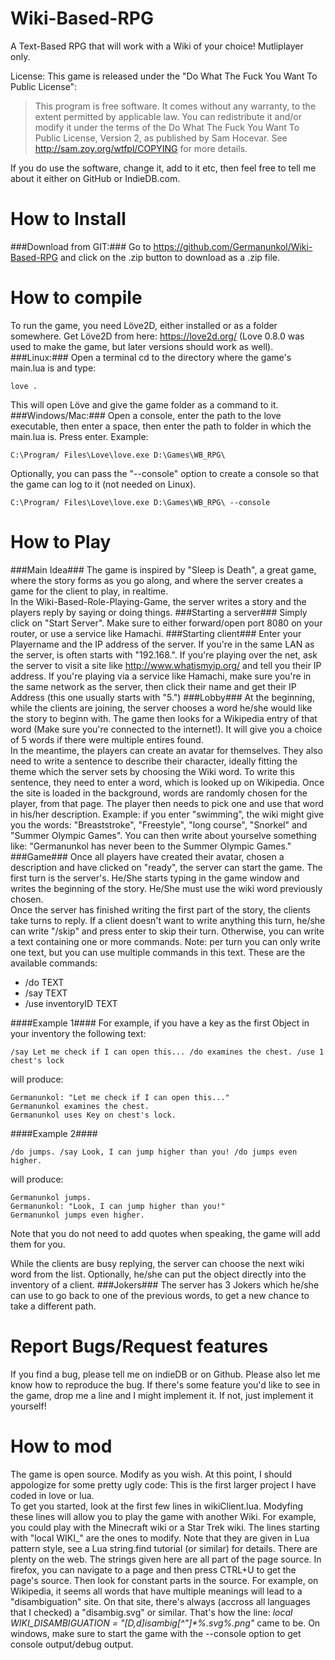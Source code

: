 Wiki-Based-RPG
==============

A Text-Based RPG that will work with a Wiki of your choice! Mutliplayer only.

License:
This game is released under the "Do What The Fuck You Want To Public License":  

> This program is free software. It comes without any warranty, to
the extent permitted by applicable law. You can redistribute it
and/or modify it under the terms of the Do What The Fuck You Want
To Public License, Version 2, as published by Sam Hocevar. See
http://sam.zoy.org/wtfpl/COPYING for more details.

If you do use the software, change it, add to it etc, then feel free to tell me about it either on GitHub or IndieDB.com.


How to Install
================
###Download from GIT:###
Go to https://github.com/Germanunkol/Wiki-Based-RPG and click on the .zip button to download as a .zip file.

How to compile
================
To run the game, you need L&ouml;ve2D, either installed or as a folder somewhere.
Get L&ouml;ve2D from here: https://love2d.org/ (Love 0.8.0 was used to make the game, but later versions should work as well).
###Linux:###
Open a terminal cd to the directory where the game's main.lua is and type:

	love .

This will open L&ouml;ve and give the game folder as a command to it.
###Windows/Mac:###
Open a console, enter the path to the love executable, then enter a space, then enter the path to folder in which the main.lua is. Press enter. Example:

	C:\Program/ Files\Love\love.exe D:\Games\WB_RPG\

Optionally, you can pass the "--console" option to create a console so that the game can log to it (not needed on Linux).

	C:\Program/ Files\Love\love.exe D:\Games\WB_RPG\ --console

How to Play
================

###Main Idea###
The game is inspired by "Sleep is Death", a great game, where the story forms as you go along, and where the server creates a game for the client to play, in realtime.  
In the Wiki-Based-Role-Playing-Game, the server writes a story and the players reply by saying or doing things.
###Starting a server###
Simply click on "Start Server". Make sure to either forward/open port 8080 on your router, or use a service like Hamachi.
###Starting client###
Enter your Playername and the IP address of the server. If you're in the same LAN as the server, is often starts with "192.168.". If you're playing over the net, ask the server to visit a site like http://www.whatismyip.org/ and tell you their IP address. If you're playing via a service like Hamachi, make sure you're in the same network as the server, then click their name and get their IP Address (this one usually starts with "5.")
###Lobby###
At the beginning, while the clients are joining, the server chooses a word he/she would like the story to beginn with. The game then looks for a Wikipedia entry of that word (Make sure you're connected to the internet!). It will give you a choice of 5 words if there were multiple entires found.  
In the meantime, the players can create an avatar for themselves. They also need to write a sentence to describe their character, ideally fitting the theme which the server sets by choosing the Wiki word. To write this sentence, they need to enter a word, which is looked up on Wikipedia. Once the site is loaded in the background, words are randomly chosen for the player, from that page. The player then needs to pick one and use that word in his/her description. Example: if you enter "swimming", the wiki might give you the words: "Breaststroke", "Freestyle", "long course", "Snorkel" and "Summer Olympic Games". You can then write about yourselve something like: "Germanunkol has never been to the Summer Olympic Games."
###Game###
Once all players have created their avatar, chosen a description and have clicked on "ready", the server can start the game. The first turn is the server's. He/She starts typing in the game window and writes the beginning of the story. He/She must use the wiki word previously chosen.  
Once the server has finished writing the first part of the story, the clients take turns to reply. If a client doesn't want to write anything this turn, he/she can write "/skip" and press enter to skip their  turn. Otherwise, you can write a text containing one or more commands. Note: per turn you can only write one text, but you can use multiple commands in this text. These are the available commands:

- /do TEXT
- /say TEXT
- /use inventoryID TEXT

####Example 1####
For example, if you have a key as the first Object in your inventory the following text:

	/say Let me check if I can open this... /do examines the chest. /use 1 chest's lock
	
will produce:

	Germanunkol: "Let me check if I can open this..."
	Germanunkol examines the chest.
	Germanunkol uses Key on chest's lock.
	
####Example 2####

	/do jumps. /say Look, I can jump higher than you! /do jumps even higher.
	
will produce:

	Germanunkol jumps.
	Germanunkol: "Look, I can jump higher than you!"
	Germanunkol jumps even higher.
	
Note that you do not need to add quotes when speaking, the game will add them for you.

While the clients are busy replying, the server can choose the next wiki word from the list. Optionally, he/she can put the object directly into the inventory of a client.
###Jokers###
The server has 3 Jokers which he/she can use to go back to one of the previous words, to get a new chance to take a different path.

Report Bugs/Request features
================

If you find a bug, please tell me on indieDB or on Github. Please also let me know how to reproduce the bug.
If there's some feature you'd like to see in the game, drop me a line and I might implement it. If not, just implement it yourself!

How to mod
================

The game is open source. Modify as you wish. At this point, I should appologize for some pretty ugly code: This is the first larger project I have coded in love or lua.  
To get you started, look at the first few lines in wikiClient.lua. Modyfing these lines will allow you to play the game with another Wiki. For example, you could play with the Minecraft wiki or a Star Trek wiki.
The lines starting with "local WIKI\_" are the ones to modify. Note that they are given in Lua pattern style, see a Lua string.find tutorial (or similar) for details. There are plenty on the web. The strings given here are all part of the page source. In firefox, you can navigate to a page and then press CTRL+U to get the page's source. Then look for constant parts in the source. For example, on Wikipedia, it seems all words that have multiple meanings will lead to a "disambiguation" site. On that site, there's always (accross all languages that I checked) a "disambig.svg" or similar. That's how the line:
_local WIKI_DISAMBIGUATION = "\[D,d\]isambig\[^\"\]*%.svg%.png"_ came to be.
On windows, make sure to start the game with the --console option to get console output/debug output.
